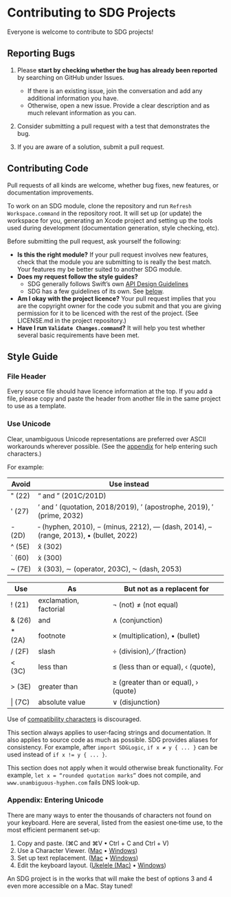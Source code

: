 <!--
 CONTRIBUTING.md

 This source file is part of the SDGMathematics open source project.
 https://github.com/SDGGiesbrecht/SDGMathematics

 Copyright ©2016–2017 Jeremy David Giesbrecht and the SDGMathematics contributors.

 Soli Deo gloria.

 Licensed under the Apache Licence, Version 2.0.
 See http://www.apache.org/licenses/LICENSE-2.0 for licence information.
 -->

<!--
 !!!!!!! !!!!!!! !!!!!!! !!!!!!! !!!!!!! !!!!!!! !!!!!!!
 THIS IS A SHARED FILE FROM THE REPOSITORY AT https://github.com/SDGGiesbrecht/SDG.
 CHANGES MUST BE MADE THERE.
 !!!!!!! !!!!!!! !!!!!!! !!!!!!! !!!!!!! !!!!!!! !!!!!!!
 -->

# Contributing to SDG Projects

Everyone is welcome to contribute to SDG projects!

## Reporting Bugs

1. Please **start by checking whether the bug has already been reported** by searching on GitHub under Issues.
    * If there is an existing issue, join the conversation and add any additional information you have.
    * Otherwise, open a new issue. Provide a clear description and as much relevant information as you can.

2. Consider submitting a pull request with a test that demonstrates the bug.

3. If you are aware of a solution, submit a pull request.

## Contributing Code

Pull requests of all kinds are welcome, whether bug fixes, new features, or documentation improvements.

To work on an SDG module, clone the repository and run `Refresh Workspace.command` in the repository root. It will set up (or update) the workspace for you, generating an Xcode project and setting up the tools used during development (documentation generation, style checking, etc).

Before submitting the pull request, ask yourself the following:

* **Is this the right module?** If your pull request involves new features, check that the module you are submitting to is really the best match. Your features my be better suited to another SDG module.
* **Does my request follow the style guides?**
    * SDG generally follows Swift’s own [API Design Guidelines](https://swift.org/documentation/api-design-guidelines/)
    * SDG has a few guidelines of its own. See [below](#StyleGuide).
* **Am I okay with the project licence?** Your pull request implies that you are the copyright owner for the code you submit and that you are giving permission for it to be licenced with the rest of the project. (See LICENSE.md in the project repository.)
* **Have I run `Validate Changes.command`?** It will help you test whether several basic requirements have been met.

## Style Guide<a name="StyleGuide"></a>

### File Header

Every source file should have licence information at the top. If you add a file, please copy and paste the header from another file in the same project to use as a template.

### Use Unicode

Clear, unambiguous Unicode representations are preferred over ASCII workarounds wherever possible. (See the [appendix](#UnicodeAppendix) for help entering such characters.)

For example:

Avoid       | Use instead                                                                          |
----------- | ------------------------------------------------------------------------------------ |
&#x22; (22) | “ and ” (201C/201D)                                                                  |
&#x27; (27) | ‘ and ’ (quotation, 2018/2019), ’ (apostrophe, 2019), ′ (prime, 2032)                |
&#x2D; (2D) | ‐ (hyphen, 2010), − (minus, 2212), — (dash, 2014), – (range, 2013), • (bullet, 2022) |
&#x5E; (5E) | x̂ (302)                                                                              |
&#x60; (60) | x̀ (300)                                                                              |
&#x7E; (7E) | x̃ (303), ∼ (operator, 203C), ⁓ (dash, 2053)                                          |

Use         | As                     | But not as a replacent for           |
----------- | ---------------------- | ------------------------------------ |
&#x21; (21) | exclamation, factorial | ¬ (not) ≠ (not equal)                |
&#x26; (26) | and                    | ∧ (conjunction)                      |
&#x2A; (2A) | footnote               | × (multiplication), • (bullet)       |
&#x2F; (2F) | slash                  | ÷ (division), ⁄ (fraction)           |
&#x3C; (3C) | less than              | ≤ (less than or equal), ‹ (quote),   |
&#x3E; (3E) | greater than           | ≥ (greater than or equal), › (quote) |
&#x7C; (7C) | absolute value         | ∨ (disjunction)                      |

Use of [compatibility characters](https://en.wikipedia.org/wiki/Unicode_compatibility_characters) is discouraged.

This section always applies to user‐facing strings and documentation. It also applies to source code as much as possible. SDG provides aliases for consistency. For example, after `import SDGLogic`, `if x ≠ y { ... }` can be used instead of `if x != y { ... }`.

This section does not apply when it would otherwise break functionality. For example, `let x = “rounded quotation marks”` does not compile, and `www.unambiguous‐hyphen.com` fails DNS look‐up.

### Appendix: Entering Unicode<a name="UnicodeAppendix"></a>

There are many ways to enter the thousands of characters not found on your keyboard. Here are several, listed from the easiest one‐time use, to the most efficient permanent set‐up:

1. Copy and paste. (⌘C and ⌘V • Ctrl + C and Ctrl + V)
2. Use a Character Viewer. ([Mac](https://support.apple.com/HT201586) • [Windows](https://support.microsoft.com/en-us/kb/315684))
3. Set up text replacement. ([Mac](https://support.apple.com/kb/PH25699) • [Windows](https://www.google.com/search?q=windows+text+replacement))
4. Edit the keyboard layout. ([Ukelele (Mac)](http://scripts.sil.org/cms/scripts/page.php?item_id=ukelele) • [Windows](https://www.google.com/search?q=windows+keyboard+editor))

An SDG project is in the works that will make the best of options 3 and 4 even more accessible on a Mac. Stay tuned!
